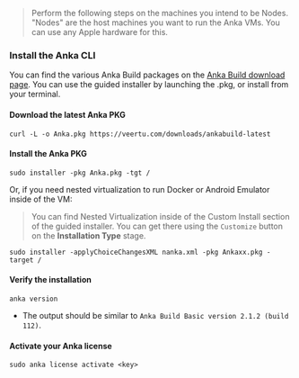 
> Perform the following steps on the machines you intend to be Nodes.
> "Nodes" are the host machines you want to run the Anka VMs. You can use any Apple hardware for this.

### Install the Anka CLI

You can find the various Anka Build packages on the [Anka Build download page](https://veertu.com/download-anka-build/). You can use the guided installer by launching the .pkg, or install from your terminal.

#### Download the latest Anka PKG
```shell
curl -L -o Anka.pkg https://veertu.com/downloads/ankabuild-latest
```

#### Install the Anka PKG
```shell
sudo installer -pkg Anka.pkg -tgt /
```
Or, if you need nested virtualization to run Docker or Android Emulator inside of the VM:

> You can find Nested Virtualization inside of the Custom Install section of the guided installer. You can get there using the `Customize` button on the **Installation Type** stage.

```shell
sudo installer -applyChoiceChangesXML nanka.xml -pkg Ankaxx.pkg -target /
```

#### Verify the installation
```shell 
anka version
```
- The output should be similar to `Anka Build Basic version 2.1.2 (build 112)`.

#### Activate your Anka license
```
sudo anka license activate <key>
```